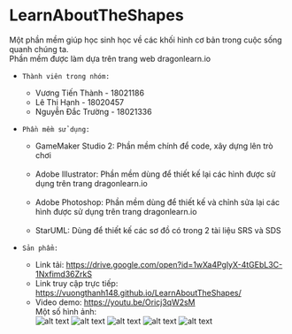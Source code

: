 # LearnAboutTheShapes
Một phần mềm giúp học sinh học về các khối hình cơ bản trong cuộc sống quanh chúng ta. <br>
Phần mềm được làm dựa trên trang web dragonlearn.io

- `Thành viên trong nhóm:`<br/>
  - Vương Tiến Thành  - 18021186 <br/>
  - Lê Thị Hạnh       - 18020457<br/>
  - Nguyễn Đắc Trường - 18021336<br/>

- `Phần mềm sử dụng:` <br/>
  - GameMaker Studio 2: Phần mềm chính để code, xây dựng lên trò chơi <br/> <br/>
  - Adobe Illustrator: Phần mềm dùng để thiết kế lại các hình được sử dụng trên trang dragonlearn.io <br/> <br/>
  - Adobe Photoshop: Phần mềm dùng để thiết kế và chỉnh sửa lại các hình được sử dụng trên trang dragonlearn.io <br/> <br/>
  - StarUML: Dùng để thiết kế các sơ đồ có trong 2 tài liệu SRS và SDS 
  
- `Sản phẩm:`<br/>
  - Link tải: https://drive.google.com/open?id=1wXa4PglyX-4tGEbL3C-1Nxfimd36ZrkS <br/>
  - Link truy cập trực tiếp: https://vuongthanh148.github.io/LearnAboutTheShapes/ <br/>
  - Video demo: https://youtu.be/Oricj3qW2sM <br/>
  Một số hình ảnh: <br/>
  ![alt text](https://github.com/vuongthanh148/LearnAboutTheShapes/blob/master/Learn%20the%20Shape%20%204_28_2020%2009_24_04.png?raw=true)
  ![alt text](https://github.com/vuongthanh148/LearnAboutTheShapes/blob/master/Learn%20the%20Shape%20%204_28_2020%2009_24_31.png?raw=true)
  ![alt text](https://github.com/vuongthanh148/LearnAboutTheShapes/blob/master/Learn%20the%20Shape%20%204_28_2020%2009_25_10.png?raw=true)
  ![alt text](https://github.com/vuongthanh148/LearnAboutTheShapes/blob/master/Learn%20the%20Shape%20%204_28_2020%2009_30_05.png?raw=true)
  ![alt text](https://github.com/vuongthanh148/LearnAboutTheShapes/blob/master/Learn%20the%20Shape%20%204_28_2020%2009_31_15.png?raw=true)
  
